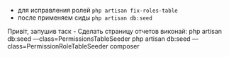 - для исправления ролей 
```php artisan fix-roles-table```
- после применяем сиды 
```php artisan db:seed```

Привіт, запушив таск - Сделать страницу отчетов
виконай:
php artisan db:seed —class=PermissionsTableSeeder
php artisan db:seed —class=PermissionRoleTableSeeder
composer 
